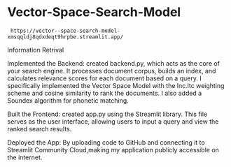 # Vector-Space-Search-Model
     https://vector--space-search-model-xmsqqldj8qdxdeqt9hrpbe.streamlit.app/
Information Retrival

Implemented the Backend: created backend.py, which acts as the core of your search engine. It processes document corpus, builds an index, and calculates relevance scores for each document based on a query. I specifically implemented the Vector Space Model with the lnc.ltc weighting scheme and cosine similarity to rank the documents. I also added a Soundex algorithm for phonetic matching.

Built the Frontend: created app.py using the Streamlit library. This file serves as the user interface, allowing users to input a query and view the ranked search results.

Deployed the App: By uploading code to GitHub and connecting it to Streamlit Community Cloud,making my application publicly accessible on the internet.
